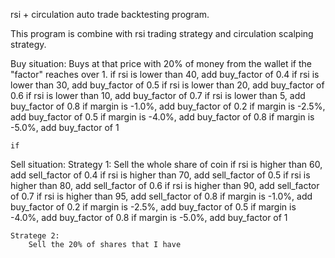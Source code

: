 rsi + circulation auto trade backtesting program.

This program is combine with rsi trading strategy and circulation scalping strategy. 

Buy situation:
    Buys at that price with 20% of money from the wallet if the "factor" reaches over 1. 
    if rsi is lower than 40, add buy_factor of 0.4
    if rsi is lower than 30, add buy_factor of 0.5
    if rsi is lower than 20, add buy_factor of 0.6
    if rsi is lower than 10, add buy_factor of 0.7
    if rsi is lower than 5, add buy_factor of 0.8
    if margin is -1.0%, add buy_factor of 0.2
    if margin is -2.5%, add buy_factor of 0.5
    if margin is -4.0%, add buy_factor of 0.8
    if margin is -5.0%, add buy_factor of 1

    if 
Sell situation:
    Strategy 1:
        Sell the whole share of coin
        if rsi is higher than 60, add sell_factor of 0.4
        if rsi is higher than 70, add sell_factor of 0.5
        if rsi is higher than 80, add sell_factor of 0.6
        if rsi is higher than 90, add sell_factor of 0.7
        if rsi is higher than 95, add sell_factor of 0.8
        if margin is -1.0%, add buy_factor of 0.2
        if margin is -2.5%, add buy_factor of 0.5
        if margin is -4.0%, add buy_factor of 0.8
        if margin is -5.0%, add buy_factor of 1
    
    Stratege 2:
        Sell the 20% of shares that I have

    